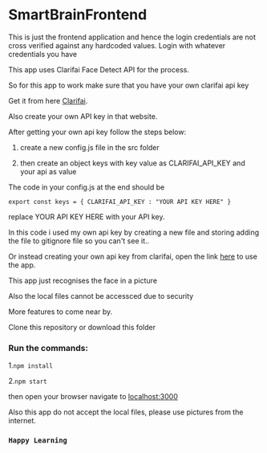 # SmartBrainFrontend
This is just the frontend application and hence the login credentials are not cross verified against any hardcoded values. Login with whatever credentials you have


This app uses Clarifai Face Detect API for the process.

So for this app to work make sure that you have your own clarifai api key 

Get it from here [Clarifai](https://www.clarifai.com/).

Also create your own API key in that website.

After getting your own api key follow the steps below:

1. create a new config.js file in the src folder

2. then create an object keys with key value as CLARIFAI_API_KEY and your api as value

The code in your config.js at the end should be

    export const keys = { CLARIFAI_API_KEY : "YOUR API KEY HERE" }

replace YOUR API KEY HERE with your API key.

In this code i used my own api key by creating a new file and storing adding the file to gitignore file so you can't see it..

Or instead creating your own api key from clarifai, open the link [here](https://vijay2249.github.io/SmartBrainFrontend) to use the app.

This app just recognises the face in a picture

Also the local files cannot be accessced due to security

More features to come near by.


Clone this repository or download this folder

### Run the commands:

1.`npm install`

2.`npm start`

then open your browser navigate to [localhost:3000](localhost:3000)

Also this app do not accept the local files, please use pictures from the internet.

### `Happy Learning`
